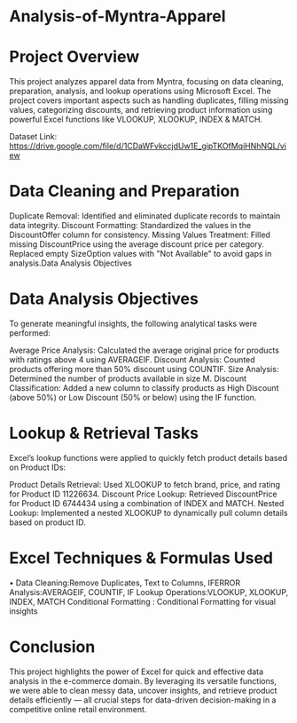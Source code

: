 # Analysis-of-Myntra-Apparel

# Project Overview
This project analyzes apparel data from Myntra, focusing on data cleaning, preparation, analysis, and lookup operations using Microsoft Excel. The project covers important aspects such as handling duplicates, filling missing values, categorizing discounts, and retrieving product information using powerful Excel functions like VLOOKUP, XLOOKUP, INDEX & MATCH.

Dataset Link: 
https://drive.google.com/file/d/1CDaWFvkccjdUw1E_gipTKOfMqiHNhNQL/view

# Data Cleaning and Preparation
Duplicate Removal: Identified and eliminated duplicate records to maintain data integrity.
Discount Formatting: Standardized the values in the DiscountOffer column for consistency.
Missing Values Treatment:
Filled missing DiscountPrice using the average discount price per category.
Replaced empty SizeOption values with "Not Available" to avoid gaps in analysis.Data Analysis Objectives

# Data Analysis Objectives
To generate meaningful insights, the following analytical tasks were performed:

Average Price Analysis: Calculated the average original price for products with ratings above 4 using AVERAGEIF.
Discount Analysis: Counted products offering more than 50% discount using COUNTIF.
Size Analysis: Determined the number of products available in size M.
Discount Classification: Added a new column to classify products as High Discount (above 50%) or Low Discount (50% or below) using the IF function.

# Lookup & Retrieval Tasks
Excel’s lookup functions were applied to quickly fetch product details based on Product IDs:

Product Details Retrieval: Used XLOOKUP to fetch brand, price, and rating for Product ID 11226634.
Discount Price Lookup: Retrieved DiscountPrice for Product ID 6744434 using a combination of INDEX and MATCH.
Nested Lookup: Implemented a nested XLOOKUP to dynamically pull column details based on product ID.

# Excel Techniques & Formulas Used

&#8226; Data Cleaning:Remove Duplicates, Text to Columns, IFERROR
Analysis:AVERAGEIF, COUNTIF, IF
Lookup Operations:VLOOKUP, XLOOKUP, INDEX, MATCH
Conditional Formatting : Conditional Formatting for visual insights

# Conclusion
This project highlights the power of Excel for quick and effective data analysis in the e-commerce domain. By leveraging its versatile functions, we were able to clean messy data, uncover insights, and retrieve product details efficiently — all crucial steps for data-driven decision-making in a competitive online retail environment.






 
